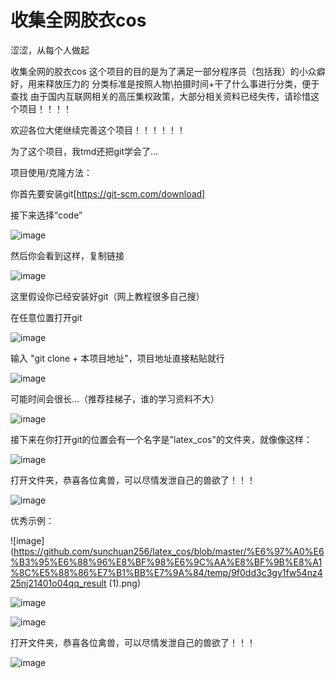 # 收集全网胶衣cos

涩涩，从每个人做起

收集全网的胶衣cos
这个项目的目的是为了满足一部分程序员（包括我）的小众癖好，用来释放压力的
分类标准是按照人物\拍摄时间+干了什么事进行分类，便于查找
由于国内互联网相关的高压集权政策，大部分相关资料已经失传，请珍惜这个项目！！！！

欢迎各位大佬继续完善这个项目！！！！！！

为了这个项目，我tmd还把git学会了...

项目使用/克隆方法：

你首先要安装git[https://git-scm.com/download]

接下来选择“code”

![image](https://github.com/sunchuan256/latex_cos/blob/master/Project_Description_Images/1.png)

然后你会看到这样，复制链接

![image](https://github.com/sunchuan256/latex_cos/blob/master/Project_Description_Images/0.png)

这里假设你已经安装好git（网上教程很多自己搜）

在任意位置打开git

![image](https://github.com/sunchuan256/latex_cos/blob/master/Project_Description_Images/6.png)

输入 "git clone + 本项目地址"，项目地址直接粘贴就行

![image](https://github.com/sunchuan256/latex_cos/blob/master/Project_Description_Images/2.png)

可能时间会很长...（推荐挂梯子，谁的学习资料不大）

![image](https://github.com/sunchuan256/latex_cos/blob/master/Project_Description_Images/3.png)

接下来在你打开git的位置会有一个名字是"latex_cos"的文件夹，就像像这样：

![image](https://github.com/sunchuan256/latex_cos/blob/master/Project_Description_Images/4.png)

打开文件夹，恭喜各位禽兽，可以尽情发泄自己的兽欲了！！！

![image](https://github.com/sunchuan256/latex_cos/blob/master/Project_Description_Images/5.png)

优秀示例：

![image](https://github.com/sunchuan256/latex_cos/blob/master/%E6%97%A0%E6%B3%95%E6%88%96%E8%BF%98%E6%9C%AA%E8%BF%9B%E8%A1%8C%E5%88%86%E7%B1%BB%E7%9A%84/temp/9f0dd3c3gy1fw54nz425nj21401o04qq_result (1).png)

![image](https://github.com/sunchuan256/latex_cos/blob/master/%E6%97%A0%E6%B3%95%E6%88%96%E8%BF%98%E6%9C%AA%E8%BF%9B%E8%A1%8C%E5%88%86%E7%B1%BB%E7%9A%84/jy_%E9%AB%98%E6%B8%85%E5%9B%BE%E7%89%87/%E6%8A%B1%E8%B5%B0%E8%8E%AB%E5%AD%90aa/%E8%8E%AB%E5%AD%90_%E5%AE%A4%E5%A4%96%E8%B5%B0%E5%BB%8A/679373c5b8f4380e7310258a85c5976b6bb776f7.jpg)

![image](https://github.com/sunchuan256/latex_cos/blob/master/%E6%97%A0%E6%B3%95%E6%88%96%E8%BF%98%E6%9C%AA%E8%BF%9B%E8%A1%8C%E5%88%86%E7%B1%BB%E7%9A%84/jy_%E9%AB%98%E6%B8%85%E5%9B%BE%E7%89%87/%E6%8A%B1%E8%B5%B0%E8%8E%AB%E5%AD%90aa/%E8%8E%AB%E5%AD%90_%E7%B4%AB%E8%89%B2_%E7%9C%BC%E9%95%9C/005TenYmgy1ftj1fqiqy8j32d33jnb2e.jpg)

打开文件夹，恭喜各位禽兽，可以尽情发泄自己的兽欲了！！！

![image](https://github.com/sunchuan256/latex_cos/blob/master/Project_Description_Images/5.png)


